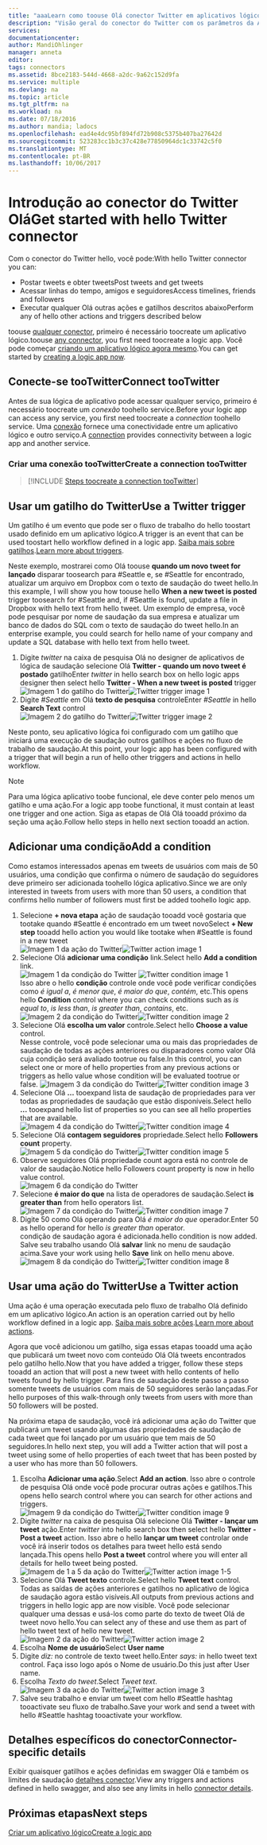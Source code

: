 ```yaml
---
title: "aaaLearn como toouse Olá conector Twitter em aplicativos lógicos | Microsoft Docs"
description: "Visão geral do conector do Twitter com os parâmetros da API REST"
services: 
documentationcenter: 
author: MandiOhlinger
manager: anneta
editor: 
tags: connectors
ms.assetid: 8bce2183-544d-4668-a2dc-9a62c152d9fa
ms.service: multiple
ms.devlang: na
ms.topic: article
ms.tgt_pltfrm: na
ms.workload: na
ms.date: 07/18/2016
ms.author: mandia; ladocs
ms.openlocfilehash: ead4e4dc95bf894fd72b908c5375b407ba27642d
ms.sourcegitcommit: 523283cc1b3c37c428e77850964dc1c33742c5f0
ms.translationtype: MT
ms.contentlocale: pt-BR
ms.lasthandoff: 10/06/2017
---
```

# <a name="get-started-with-hello-twitter-connector"></a><span data-ttu-id="0ad3a-103">Introdução ao conector do Twitter Olá</span><span class="sxs-lookup"><span data-stu-id="0ad3a-103">Get started with hello Twitter connector</span></span>
<span data-ttu-id="0ad3a-104">Com o conector do Twitter hello, você pode:</span><span class="sxs-lookup"><span data-stu-id="0ad3a-104">With hello Twitter connector you can:</span></span>

* <span data-ttu-id="0ad3a-105">Postar tweets e obter tweets</span><span class="sxs-lookup"><span data-stu-id="0ad3a-105">Post tweets and get tweets</span></span>
* <span data-ttu-id="0ad3a-106">Acessar linhas do tempo, amigos e seguidores</span><span class="sxs-lookup"><span data-stu-id="0ad3a-106">Access timelines, friends and followers</span></span>
* <span data-ttu-id="0ad3a-107">Executar qualquer Olá outras ações e gatilhos descritos abaixo</span><span class="sxs-lookup"><span data-stu-id="0ad3a-107">Perform any of hello other actions and triggers described below</span></span>  

<span data-ttu-id="0ad3a-108">toouse [qualquer conector](apis-list.md), primeiro é necessário toocreate um aplicativo lógico.</span><span class="sxs-lookup"><span data-stu-id="0ad3a-108">toouse [any connector](apis-list.md), you first need toocreate a logic app.</span></span> <span data-ttu-id="0ad3a-109">Você pode começar [criando um aplicativo lógico agora mesmo](../logic-apps/logic-apps-create-a-logic-app.md).</span><span class="sxs-lookup"><span data-stu-id="0ad3a-109">You can get started by [creating a logic app now](../logic-apps/logic-apps-create-a-logic-app.md).</span></span>  

## <a name="connect-tootwitter"></a><span data-ttu-id="0ad3a-110">Conecte-se tooTwitter</span><span class="sxs-lookup"><span data-stu-id="0ad3a-110">Connect tooTwitter</span></span>
<span data-ttu-id="0ad3a-111">Antes de sua lógica de aplicativo pode acessar qualquer serviço, primeiro é necessário toocreate um *conexão* toohello service.</span><span class="sxs-lookup"><span data-stu-id="0ad3a-111">Before your logic app can access any service, you first need toocreate a *connection* toohello service.</span></span> <span data-ttu-id="0ad3a-112">Uma [conexão](connectors-overview.md) fornece uma conectividade entre um aplicativo lógico e outro serviço.</span><span class="sxs-lookup"><span data-stu-id="0ad3a-112">A [connection](connectors-overview.md) provides connectivity between a logic app and another service.</span></span>  

### <a name="create-a-connection-tootwitter"></a><span data-ttu-id="0ad3a-113">Criar uma conexão tooTwitter</span><span class="sxs-lookup"><span data-stu-id="0ad3a-113">Create a connection tooTwitter</span></span>
> [!INCLUDE [Steps toocreate a connection tooTwitter](../../includes/connectors-create-api-twitter.md)]
> 
> 

## <a name="use-a-twitter-trigger"></a><span data-ttu-id="0ad3a-114">Usar um gatilho do Twitter</span><span class="sxs-lookup"><span data-stu-id="0ad3a-114">Use a Twitter trigger</span></span>
<span data-ttu-id="0ad3a-115">Um gatilho é um evento que pode ser o fluxo de trabalho do hello toostart usado definido em um aplicativo lógico.</span><span class="sxs-lookup"><span data-stu-id="0ad3a-115">A trigger is an event that can be used toostart hello workflow defined in a logic app.</span></span> <span data-ttu-id="0ad3a-116">[Saiba mais sobre gatilhos](../logic-apps/logic-apps-what-are-logic-apps.md#logic-app-concepts).</span><span class="sxs-lookup"><span data-stu-id="0ad3a-116">[Learn more about triggers](../logic-apps/logic-apps-what-are-logic-apps.md#logic-app-concepts).</span></span>

<span data-ttu-id="0ad3a-117">Neste exemplo, mostrarei como Olá toouse **quando um novo tweet for lançado** disparar toosearch para #Seattle e, se #Seattle for encontrado, atualizar um arquivo em Dropbox com o texto de saudação do tweet hello.</span><span class="sxs-lookup"><span data-stu-id="0ad3a-117">In this example, I will show you how toouse hello **When a new tweet is posted**  trigger toosearch for #Seattle and, if #Seattle is found, update a file in Dropbox with hello text from hello tweet.</span></span> <span data-ttu-id="0ad3a-118">Um exemplo de empresa, você pode pesquisar por nome de saudação da sua empresa e atualizar um banco de dados do SQL com o texto de saudação do tweet hello.</span><span class="sxs-lookup"><span data-stu-id="0ad3a-118">In an enterprise example, you could search for hello name of your company and update a SQL database with hello text from hello tweet.</span></span>

1. <span data-ttu-id="0ad3a-119">Digite *twitter* na caixa de pesquisa Olá no designer de aplicativos de lógica de saudação selecione Olá **Twitter - quando um novo tweet é postado** gatilho</span><span class="sxs-lookup"><span data-stu-id="0ad3a-119">Enter *twitter* in hello search box on hello logic apps designer then select hello **Twitter - When a new tweet is posted**  trigger</span></span>   
   <span data-ttu-id="0ad3a-120">![Imagem 1 do gatilho do Twitter](./media/connectors-create-api-twitter/trigger-1.png)</span><span class="sxs-lookup"><span data-stu-id="0ad3a-120">![Twitter trigger image 1](./media/connectors-create-api-twitter/trigger-1.png)</span></span>  
2. <span data-ttu-id="0ad3a-121">Digite *#Seattle* em Olá **texto de pesquisa** controle</span><span class="sxs-lookup"><span data-stu-id="0ad3a-121">Enter *#Seattle* in hello **Search Text** control</span></span>  
   <span data-ttu-id="0ad3a-122">![Imagem 2 do gatilho do Twitter](./media/connectors-create-api-twitter/trigger-2.png)</span><span class="sxs-lookup"><span data-stu-id="0ad3a-122">![Twitter trigger image 2](./media/connectors-create-api-twitter/trigger-2.png)</span></span> 

<span data-ttu-id="0ad3a-123">Neste ponto, seu aplicativo lógica foi configurado com um gatilho que iniciará uma execução de saudação outros gatilhos e ações no fluxo de trabalho de saudação.</span><span class="sxs-lookup"><span data-stu-id="0ad3a-123">At this point, your logic app has been configured with a trigger that will begin a run of hello other triggers and actions in hello workflow.</span></span> 

> [!NOTE]
> <span data-ttu-id="0ad3a-124">Para uma lógica aplicativo toobe funcional, ele deve conter pelo menos um gatilho e uma ação.</span><span class="sxs-lookup"><span data-stu-id="0ad3a-124">For a logic app toobe functional, it must contain at least one trigger and one action.</span></span> <span data-ttu-id="0ad3a-125">Siga as etapas de Olá Olá tooadd próximo da seção uma ação.</span><span class="sxs-lookup"><span data-stu-id="0ad3a-125">Follow hello steps in hello next section tooadd an action.</span></span>  
> 
> 

## <a name="add-a-condition"></a><span data-ttu-id="0ad3a-126">Adicionar uma condição</span><span class="sxs-lookup"><span data-stu-id="0ad3a-126">Add a condition</span></span>
<span data-ttu-id="0ad3a-127">Como estamos interessados apenas em tweets de usuários com mais de 50 usuários, uma condição que confirma o número de saudação do seguidores deve primeiro ser adicionada toohello lógica aplicativo.</span><span class="sxs-lookup"><span data-stu-id="0ad3a-127">Since we are only interested in tweets from users with more than 50 users, a condition that confirms hello number of followers must first be added toohello logic app.</span></span>  

1. <span data-ttu-id="0ad3a-128">Selecione **+ nova etapa** ação de saudação tooadd você gostaria que tootake quando #Seattle é encontrado em um tweet novo</span><span class="sxs-lookup"><span data-stu-id="0ad3a-128">Select **+ New step** tooadd hello action you would like tootake when #Seattle is found in a new tweet</span></span>  
   <span data-ttu-id="0ad3a-129">![Imagem 1 da ação do Twitter](../../includes/media/connectors-create-api-twitter/action-1.png)</span><span class="sxs-lookup"><span data-stu-id="0ad3a-129">![Twitter action image 1](../../includes/media/connectors-create-api-twitter/action-1.png)</span></span>  
2. <span data-ttu-id="0ad3a-130">Selecione Olá **adicionar uma condição** link.</span><span class="sxs-lookup"><span data-stu-id="0ad3a-130">Select hello **Add a condition** link.</span></span>  
   <span data-ttu-id="0ad3a-131">![Imagem 1 da condição do Twitter](../../includes/media/connectors-create-api-twitter/condition-1.png) </span><span class="sxs-lookup"><span data-stu-id="0ad3a-131">![Twitter condition image 1](../../includes/media/connectors-create-api-twitter/condition-1.png) </span></span>  
   <span data-ttu-id="0ad3a-132">Isso abre o hello **condição** controle onde você pode verificar condições como *é igual a*, *é menor que*, *é maior do que*, *contém*, etc.</span><span class="sxs-lookup"><span data-stu-id="0ad3a-132">This opens hello **Condition** control where you can check conditions such as *is equal to*, *is less than*, *is greater than*, *contains*, etc.</span></span>  
   <span data-ttu-id="0ad3a-133">![Imagem 2 da condição do Twitter](../../includes/media/connectors-create-api-twitter/condition-2.png)</span><span class="sxs-lookup"><span data-stu-id="0ad3a-133">![Twitter condition image 2](../../includes/media/connectors-create-api-twitter/condition-2.png)</span></span>   
3. <span data-ttu-id="0ad3a-134">Selecione Olá **escolha um valor** controle.</span><span class="sxs-lookup"><span data-stu-id="0ad3a-134">Select hello **Choose a value** control.</span></span>  
   <span data-ttu-id="0ad3a-135">Nesse controle, você pode selecionar uma ou mais das propriedades de saudação de todas as ações anteriores ou disparadores como valor Olá cuja condição será avaliado tootrue ou false.</span><span class="sxs-lookup"><span data-stu-id="0ad3a-135">In this control, you can select one or more of hello properties from any previous actions or triggers as hello value whose condition will be evaluated tootrue or false.</span></span>
   <span data-ttu-id="0ad3a-136">![Imagem 3 da condição do Twitter](../../includes/media/connectors-create-api-twitter/condition-3.png)</span><span class="sxs-lookup"><span data-stu-id="0ad3a-136">![Twitter condition image 3](../../includes/media/connectors-create-api-twitter/condition-3.png)</span></span>   
4. <span data-ttu-id="0ad3a-137">Selecione Olá **...**  tooexpand lista de saudação de propriedades para ver todas as propriedades de saudação que estão disponíveis.</span><span class="sxs-lookup"><span data-stu-id="0ad3a-137">Select hello **...** tooexpand hello list of properties so you can see all hello properties that are available.</span></span>        
   <span data-ttu-id="0ad3a-138">![Imagem 4 da condição do Twitter](../../includes/media/connectors-create-api-twitter/condition-4.png)</span><span class="sxs-lookup"><span data-stu-id="0ad3a-138">![Twitter condition image 4](../../includes/media/connectors-create-api-twitter/condition-4.png)</span></span>   
5. <span data-ttu-id="0ad3a-139">Selecione Olá **contagem seguidores** propriedade.</span><span class="sxs-lookup"><span data-stu-id="0ad3a-139">Select hello **Followers count** property.</span></span>    
   <span data-ttu-id="0ad3a-140">![Imagem 5 da condição do Twitter](../../includes/media/connectors-create-api-twitter/condition-5.png)</span><span class="sxs-lookup"><span data-stu-id="0ad3a-140">![Twitter condition image 5](../../includes/media/connectors-create-api-twitter/condition-5.png)</span></span>   
6. <span data-ttu-id="0ad3a-141">Observe seguidores Olá propriedade count agora está no controle de valor de saudação.</span><span class="sxs-lookup"><span data-stu-id="0ad3a-141">Notice hello Followers count property is now in hello value control.</span></span>    
   ![Imagem 6 da condição do Twitter](../../includes/media/connectors-create-api-twitter/condition-6.png)   
7. <span data-ttu-id="0ad3a-143">Selecione **é maior do que** na lista de operadores de saudação.</span><span class="sxs-lookup"><span data-stu-id="0ad3a-143">Select **is greater than** from hello operators list.</span></span>    
   <span data-ttu-id="0ad3a-144">![Imagem 7 da condição do Twitter](../../includes/media/connectors-create-api-twitter/condition-7.png)</span><span class="sxs-lookup"><span data-stu-id="0ad3a-144">![Twitter condition image 7](../../includes/media/connectors-create-api-twitter/condition-7.png)</span></span>   
8. <span data-ttu-id="0ad3a-145">Digite 50 como Olá operando para Olá *é maior do que* operador.</span><span class="sxs-lookup"><span data-stu-id="0ad3a-145">Enter 50 as hello operand for hello *is greater than* operator.</span></span>  
   <span data-ttu-id="0ad3a-146">condição de saudação agora é adicionada.</span><span class="sxs-lookup"><span data-stu-id="0ad3a-146">hello condition is now added.</span></span> <span data-ttu-id="0ad3a-147">Salve seu trabalho usando Olá **salvar** link no menu de saudação acima.</span><span class="sxs-lookup"><span data-stu-id="0ad3a-147">Save your work using hello **Save** link on hello menu above.</span></span>    
   <span data-ttu-id="0ad3a-148">![Imagem 8 da condição do Twitter](../../includes/media/connectors-create-api-twitter/condition-8.png)</span><span class="sxs-lookup"><span data-stu-id="0ad3a-148">![Twitter condition image 8](../../includes/media/connectors-create-api-twitter/condition-8.png)</span></span>   

## <a name="use-a-twitter-action"></a><span data-ttu-id="0ad3a-149">Usar uma ação do Twitter</span><span class="sxs-lookup"><span data-stu-id="0ad3a-149">Use a Twitter action</span></span>
<span data-ttu-id="0ad3a-150">Uma ação é uma operação executada pelo fluxo de trabalho Olá definido em um aplicativo lógico.</span><span class="sxs-lookup"><span data-stu-id="0ad3a-150">An action is an operation carried out by hello workflow defined in a logic app.</span></span> <span data-ttu-id="0ad3a-151">[Saiba mais sobre ações](../logic-apps/logic-apps-what-are-logic-apps.md#logic-app-concepts).</span><span class="sxs-lookup"><span data-stu-id="0ad3a-151">[Learn more about actions](../logic-apps/logic-apps-what-are-logic-apps.md#logic-app-concepts).</span></span>  

<span data-ttu-id="0ad3a-152">Agora que você adicionou um gatilho, siga essas etapas tooadd uma ação que publicará um tweet novo com conteúdo Olá Olá tweets encontrados pelo gatilho hello.</span><span class="sxs-lookup"><span data-stu-id="0ad3a-152">Now that you have added a trigger, follow these steps tooadd an action that will post a new tweet with hello contents of hello tweets found by hello trigger.</span></span> <span data-ttu-id="0ad3a-153">Para fins de saudação deste passo a passo somente tweets de usuários com mais de 50 seguidores serão lançadas.</span><span class="sxs-lookup"><span data-stu-id="0ad3a-153">For hello purposes of this walk-through only tweets from users with more than 50 followers will be posted.</span></span>  

<span data-ttu-id="0ad3a-154">Na próxima etapa de saudação, você irá adicionar uma ação do Twitter que publicará um tweet usando algumas das propriedades de saudação de cada tweet que foi lançado por um usuário que tem mais de 50 seguidores.</span><span class="sxs-lookup"><span data-stu-id="0ad3a-154">In hello next step, you will add a Twitter action that will post a tweet using some of hello properties of each tweet that has been posted by a user who has more than 50 followers.</span></span>  

1. <span data-ttu-id="0ad3a-155">Escolha **Adicionar uma ação**.</span><span class="sxs-lookup"><span data-stu-id="0ad3a-155">Select **Add an action**.</span></span> <span data-ttu-id="0ad3a-156">Isso abre o controle de pesquisa Olá onde você pode procurar outras ações e gatilhos.</span><span class="sxs-lookup"><span data-stu-id="0ad3a-156">This opens hello search control where you can search for other actions and triggers.</span></span>  
   <span data-ttu-id="0ad3a-157">![Imagem 9 da condição do Twitter](../../includes/media/connectors-create-api-twitter/condition-9.png)</span><span class="sxs-lookup"><span data-stu-id="0ad3a-157">![Twitter condition image 9](../../includes/media/connectors-create-api-twitter/condition-9.png)</span></span>   
2. <span data-ttu-id="0ad3a-158">Digite *twitter* na caixa de pesquisa Olá selecione Olá **Twitter - lançar um tweet** ação.</span><span class="sxs-lookup"><span data-stu-id="0ad3a-158">Enter *twitter* into hello search box then select hello **Twitter - Post a tweet** action.</span></span> <span data-ttu-id="0ad3a-159">Isso abre o hello **lançar um tweet** controlar onde você irá inserir todos os detalhes para tweet hello está sendo lançada.</span><span class="sxs-lookup"><span data-stu-id="0ad3a-159">This opens hello **Post a tweet** control where you will enter all details for hello tweet being posted.</span></span>      
   <span data-ttu-id="0ad3a-160">![Imagem de 1 a 5 da ação do Twitter](../../includes/media/connectors-create-api-twitter/action-1-5.png)</span><span class="sxs-lookup"><span data-stu-id="0ad3a-160">![Twitter action image 1-5](../../includes/media/connectors-create-api-twitter/action-1-5.png)</span></span>   
3. <span data-ttu-id="0ad3a-161">Selecione Olá **Tweet texto** controle.</span><span class="sxs-lookup"><span data-stu-id="0ad3a-161">Select hello **Tweet text** control.</span></span> <span data-ttu-id="0ad3a-162">Todas as saídas de ações anteriores e gatilhos no aplicativo de lógica de saudação agora estão visíveis.</span><span class="sxs-lookup"><span data-stu-id="0ad3a-162">All outputs from previous actions and triggers in hello logic app are now visible.</span></span> <span data-ttu-id="0ad3a-163">Você pode selecionar qualquer uma dessas e usá-los como parte do texto de tweet Olá de tweet novo hello.</span><span class="sxs-lookup"><span data-stu-id="0ad3a-163">You can select any of these and use them as part of hello tweet text of hello new tweet.</span></span>     
   <span data-ttu-id="0ad3a-164">![Imagem 2 da ação do Twitter](../../includes/media/connectors-create-api-twitter/action-2.png)</span><span class="sxs-lookup"><span data-stu-id="0ad3a-164">![Twitter action image 2](../../includes/media/connectors-create-api-twitter/action-2.png)</span></span>   
4. <span data-ttu-id="0ad3a-165">Escolha **Nome de usuário**</span><span class="sxs-lookup"><span data-stu-id="0ad3a-165">Select **User name**</span></span>   
5. <span data-ttu-id="0ad3a-166">Digite *diz:* no controle de texto tweet hello.</span><span class="sxs-lookup"><span data-stu-id="0ad3a-166">Enter *says:* in hello tweet text control.</span></span> <span data-ttu-id="0ad3a-167">Faça isso logo após o Nome de usuário.</span><span class="sxs-lookup"><span data-stu-id="0ad3a-167">Do this just after User name.</span></span>  
6. <span data-ttu-id="0ad3a-168">Escolha *Texto do tweet*.</span><span class="sxs-lookup"><span data-stu-id="0ad3a-168">Select *Tweet text*.</span></span>       
   <span data-ttu-id="0ad3a-169">![Imagem 3 da ação do Twitter](../../includes/media/connectors-create-api-twitter/action-3.png)</span><span class="sxs-lookup"><span data-stu-id="0ad3a-169">![Twitter action image 3](../../includes/media/connectors-create-api-twitter/action-3.png)</span></span>   
7. <span data-ttu-id="0ad3a-170">Salve seu trabalho e enviar um tweet com hello #Seattle hashtag tooactivate seu fluxo de trabalho.</span><span class="sxs-lookup"><span data-stu-id="0ad3a-170">Save your work and send a tweet with hello #Seattle hashtag tooactivate your workflow.</span></span>  


## <a name="connector-specific-details"></a><span data-ttu-id="0ad3a-171">Detalhes específicos do conector</span><span class="sxs-lookup"><span data-stu-id="0ad3a-171">Connector-specific details</span></span>

<span data-ttu-id="0ad3a-172">Exibir quaisquer gatilhos e ações definidas em swagger Olá e também os limites de saudação [detalhes conector](/connectors/twitterconnector/).</span><span class="sxs-lookup"><span data-stu-id="0ad3a-172">View any triggers and actions defined in hello swagger, and also see any limits in hello [connector details](/connectors/twitterconnector/).</span></span> 

## <a name="next-steps"></a><span data-ttu-id="0ad3a-173">Próximas etapas</span><span class="sxs-lookup"><span data-stu-id="0ad3a-173">Next steps</span></span>
[<span data-ttu-id="0ad3a-174">Criar um aplicativo lógico</span><span class="sxs-lookup"><span data-stu-id="0ad3a-174">Create a logic app</span></span>](../logic-apps/logic-apps-create-a-logic-app.md)

